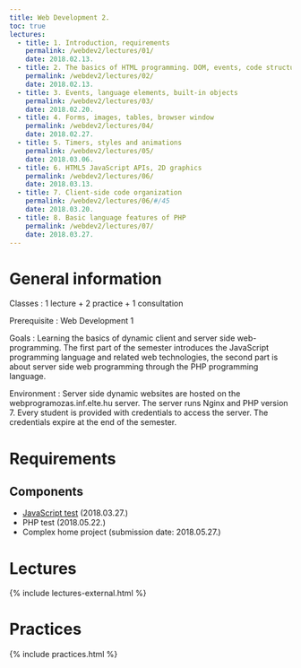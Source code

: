 ```yaml
---
title: Web Development 2.
toc: true
lectures:
  - title: 1. Introduction, requirements
    permalink: /webdev2/lectures/01/
    date: 2018.02.13.
  - title: 2. The basics of HTML programming. DOM, events, code structure.
    permalink: /webdev2/lectures/02/
    date: 2018.02.13.
  - title: 3. Events, language elements, built-in objects
    permalink: /webdev2/lectures/03/
    date: 2018.02.20.
  - title: 4. Forms, images, tables, browser window
    permalink: /webdev2/lectures/04/
    date: 2018.02.27.
  - title: 5. Timers, styles and animations
    permalink: /webdev2/lectures/05/
    date: 2018.03.06.
  - title: 6. HTML5 JavaScript APIs, 2D graphics
    permalink: /webdev2/lectures/06/
    date: 2018.03.13.
  - title: 7. Client-side code organization
    permalink: /webdev2/lectures/06/#/45
    date: 2018.03.20.
  - title: 8. Basic language features of PHP
    permalink: /webdev2/lectures/07/
    date: 2018.03.27.
---
```


# General information

Classes
: 1 lecture + 2 practice + 1 consultation

Prerequisite
: Web Development 1

Goals
: Learning the basics of dynamic client and server side web-programming. The first part of the semester introduces the JavaScript programming language and related web technologies, the second part is about server side web programming through the PHP programming language.

Environment
: Server side dynamic websites are hosted on the webprogramozas.inf.elte.hu server. The server runs Nginx and PHP version 7. Every student is provided with credentials to access the server. The credentials expire at the end of the semester.

# Requirements

## Components

- [JavaScript test](http://webprogramozas.inf.elte.hu/webdev2/tests/js_test.html) (2018.03.27.)
- PHP test (2018.05.22.)
- Complex home project (submission date: 2018.05.27.)


<!--Összevont (folyamatos) értékelésű tárgy.

## Az értékelés összetevői

* Beadandó feladat: JavaScript (DOM)
    Határidő: 2017. november 19. éjfél
* Beadandó feladat: JavaScript (canvas)
    Határidő: 2017. december 31. éjfél  
* Beadandó feladat: PHP
    Határidő: 2018. január 21. éjfél


## A beadandók értékelése

* A beadandók értékelése jeggyel történik: 1-5 jegy kapható rá.
* Az értékelés egy mindenki számára elérhető szempontok alapján történik.
* A beadandókat határidőre kell elkészíteni.
* A beadandókat a webprogramozas szerverre kell feltölteni a [feltöltő felületen](http://webprogramozas.inf.elte.hu/ebr) keresztül.
* A beadandók plágiumellenőrzésen mennek keresztül az esetleges másolásokat kiszűrendő.
* A beadandók készítőit szükség esetén megkérhetjük megoldásaik megvédésére.

## Jegyszerzés feltételei

* Részvétel a gyakorlatok legalább 75%-án (maximum 3 hiányzás)
* Három elfogadott beadandó

## Értékelés

* A három beadandó feladat jegyének átlaga

-->

# Lectures

{% include lectures-external.html %}

# Practices

{% include practices.html %}

<!--
# Segédanyagok

## Elektronikus tananyag

* [Bevezetés a kliens- és szerveroldali webalkalmazások készítésébe (elektronikus tananyag)](http://webprogramozas.inf.elte.hu/tananyag/wf2/index.html)

# Oktatók

## Előadó

Horváth Győző

## Gyakorlatvezető

Horváth Győző

-->